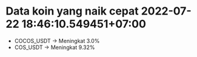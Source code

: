 # Data koin yang naik cepat 2022-07-22 18:46:10.549451+07:00

* COCOS_USDT -> Meningkat 3.0%
* COS_USDT -> Meningkat 9.32%

